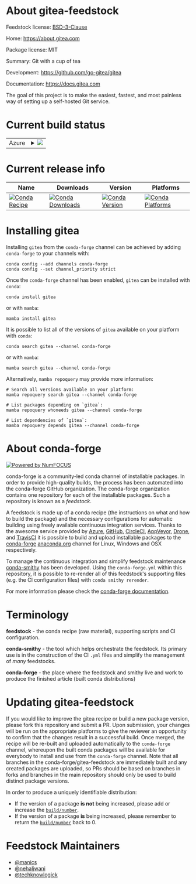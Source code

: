 About gitea-feedstock
=====================

Feedstock license: [BSD-3-Clause](https://github.com/conda-forge/gitea-feedstock/blob/main/LICENSE.txt)

Home: https://about.gitea.com

Package license: MIT

Summary: Git with a cup of tea

Development: https://github.com/go-gitea/gitea

Documentation: https://docs.gitea.com

The goal of this project is to make the easiest, fastest, and most
painless way of setting up a self-hosted Git service.


Current build status
====================


<table>
    
  <tr>
    <td>Azure</td>
    <td>
      <details>
        <summary>
          <a href="https://dev.azure.com/conda-forge/feedstock-builds/_build/latest?definitionId=4490&branchName=main">
            <img src="https://dev.azure.com/conda-forge/feedstock-builds/_apis/build/status/gitea-feedstock?branchName=main">
          </a>
        </summary>
        <table>
          <thead><tr><th>Variant</th><th>Status</th></tr></thead>
          <tbody><tr>
              <td>linux_64</td>
              <td>
                <a href="https://dev.azure.com/conda-forge/feedstock-builds/_build/latest?definitionId=4490&branchName=main">
                  <img src="https://dev.azure.com/conda-forge/feedstock-builds/_apis/build/status/gitea-feedstock?branchName=main&jobName=linux&configuration=linux%20linux_64_" alt="variant">
                </a>
              </td>
            </tr><tr>
              <td>linux_aarch64</td>
              <td>
                <a href="https://dev.azure.com/conda-forge/feedstock-builds/_build/latest?definitionId=4490&branchName=main">
                  <img src="https://dev.azure.com/conda-forge/feedstock-builds/_apis/build/status/gitea-feedstock?branchName=main&jobName=linux&configuration=linux%20linux_aarch64_" alt="variant">
                </a>
              </td>
            </tr><tr>
              <td>osx_64</td>
              <td>
                <a href="https://dev.azure.com/conda-forge/feedstock-builds/_build/latest?definitionId=4490&branchName=main">
                  <img src="https://dev.azure.com/conda-forge/feedstock-builds/_apis/build/status/gitea-feedstock?branchName=main&jobName=osx&configuration=osx%20osx_64_" alt="variant">
                </a>
              </td>
            </tr><tr>
              <td>osx_arm64</td>
              <td>
                <a href="https://dev.azure.com/conda-forge/feedstock-builds/_build/latest?definitionId=4490&branchName=main">
                  <img src="https://dev.azure.com/conda-forge/feedstock-builds/_apis/build/status/gitea-feedstock?branchName=main&jobName=osx&configuration=osx%20osx_arm64_" alt="variant">
                </a>
              </td>
            </tr>
          </tbody>
        </table>
      </details>
    </td>
  </tr>
</table>

Current release info
====================

| Name | Downloads | Version | Platforms |
| --- | --- | --- | --- |
| [![Conda Recipe](https://img.shields.io/badge/recipe-gitea-green.svg)](https://anaconda.org/conda-forge/gitea) | [![Conda Downloads](https://img.shields.io/conda/dn/conda-forge/gitea.svg)](https://anaconda.org/conda-forge/gitea) | [![Conda Version](https://img.shields.io/conda/vn/conda-forge/gitea.svg)](https://anaconda.org/conda-forge/gitea) | [![Conda Platforms](https://img.shields.io/conda/pn/conda-forge/gitea.svg)](https://anaconda.org/conda-forge/gitea) |

Installing gitea
================

Installing `gitea` from the `conda-forge` channel can be achieved by adding `conda-forge` to your channels with:

```
conda config --add channels conda-forge
conda config --set channel_priority strict
```

Once the `conda-forge` channel has been enabled, `gitea` can be installed with `conda`:

```
conda install gitea
```

or with `mamba`:

```
mamba install gitea
```

It is possible to list all of the versions of `gitea` available on your platform with `conda`:

```
conda search gitea --channel conda-forge
```

or with `mamba`:

```
mamba search gitea --channel conda-forge
```

Alternatively, `mamba repoquery` may provide more information:

```
# Search all versions available on your platform:
mamba repoquery search gitea --channel conda-forge

# List packages depending on `gitea`:
mamba repoquery whoneeds gitea --channel conda-forge

# List dependencies of `gitea`:
mamba repoquery depends gitea --channel conda-forge
```


About conda-forge
=================

[![Powered by
NumFOCUS](https://img.shields.io/badge/powered%20by-NumFOCUS-orange.svg?style=flat&colorA=E1523D&colorB=007D8A)](https://numfocus.org)

conda-forge is a community-led conda channel of installable packages.
In order to provide high-quality builds, the process has been automated into the
conda-forge GitHub organization. The conda-forge organization contains one repository
for each of the installable packages. Such a repository is known as a *feedstock*.

A feedstock is made up of a conda recipe (the instructions on what and how to build
the package) and the necessary configurations for automatic building using freely
available continuous integration services. Thanks to the awesome service provided by
[Azure](https://azure.microsoft.com/en-us/services/devops/), [GitHub](https://github.com/),
[CircleCI](https://circleci.com/), [AppVeyor](https://www.appveyor.com/),
[Drone](https://cloud.drone.io/welcome), and [TravisCI](https://travis-ci.com/)
it is possible to build and upload installable packages to the
[conda-forge](https://anaconda.org/conda-forge) [anaconda.org](https://anaconda.org/)
channel for Linux, Windows and OSX respectively.

To manage the continuous integration and simplify feedstock maintenance
[conda-smithy](https://github.com/conda-forge/conda-smithy) has been developed.
Using the ``conda-forge.yml`` within this repository, it is possible to re-render all of
this feedstock's supporting files (e.g. the CI configuration files) with ``conda smithy rerender``.

For more information please check the [conda-forge documentation](https://conda-forge.org/docs/).

Terminology
===========

**feedstock** - the conda recipe (raw material), supporting scripts and CI configuration.

**conda-smithy** - the tool which helps orchestrate the feedstock.
                   Its primary use is in the construction of the CI ``.yml`` files
                   and simplify the management of *many* feedstocks.

**conda-forge** - the place where the feedstock and smithy live and work to
                  produce the finished article (built conda distributions)


Updating gitea-feedstock
========================

If you would like to improve the gitea recipe or build a new
package version, please fork this repository and submit a PR. Upon submission,
your changes will be run on the appropriate platforms to give the reviewer an
opportunity to confirm that the changes result in a successful build. Once
merged, the recipe will be re-built and uploaded automatically to the
`conda-forge` channel, whereupon the built conda packages will be available for
everybody to install and use from the `conda-forge` channel.
Note that all branches in the conda-forge/gitea-feedstock are
immediately built and any created packages are uploaded, so PRs should be based
on branches in forks and branches in the main repository should only be used to
build distinct package versions.

In order to produce a uniquely identifiable distribution:
 * If the version of a package **is not** being increased, please add or increase
   the [``build/number``](https://docs.conda.io/projects/conda-build/en/latest/resources/define-metadata.html#build-number-and-string).
 * If the version of a package **is** being increased, please remember to return
   the [``build/number``](https://docs.conda.io/projects/conda-build/en/latest/resources/define-metadata.html#build-number-and-string)
   back to 0.

Feedstock Maintainers
=====================

* [@manics](https://github.com/manics/)
* [@nehaljwani](https://github.com/nehaljwani/)
* [@techknowlogick](https://github.com/techknowlogick/)

